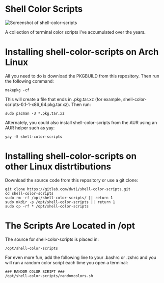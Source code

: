 
# Shell Color Scripts

![Screenshot of shell-color-scripts](https://gitlab.com/dwt1/dotfiles/raw/master/.screenshots/dotfiles12.jpg) 

A collection of terminal color scripts I've accumulated over the years.
	
# Installing shell-color-scripts on Arch Linux

All you need to do is download the PKGBUILD from this repository.  Then run the following command:

	makepkg -cf
	
This will create a file that ends in .pkg.tar.xz (for example, shell-color-scripts-0.1-1-x86_64.pkg.tar.xz).  Then run:

	sudo pacman -U *.pkg.tar.xz 
	
Alternately, you could also install shell-color-scripts from the AUR using an AUR helper such as yay:

	yay -S shell-color-scripts
	
# Installing shell-color-scripts on other Linux distrtibutions

Download the source code from this repository or use a git clone:

	git clone https://gitlab.com/dwt1/shell-color-scripts.git
	cd shell-color-scripts
	sudo rm -rf /opt/shell-color-scripts/ || return 1
    sudo mkdir -p /opt/shell-color-scripts || return 1
    sudo cp -rf * /opt/shell-color-scripts
	
# The Scripts Are Located in /opt

The source for shell-color-scripts is placed in:
	
	/opt/shell-color-scripts
	
For even more fun, add the following line to your .bashrc or .zshrc and you will run a random color script each time you open a terminal:

	### RANDOM COLOR SCRIPT ###
	/opt/shell-color-scripts/randomcolors.sh